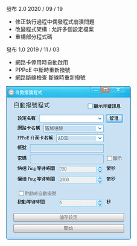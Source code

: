 發布 2.0 2020 / 09 / 19  
+ 修正執行過程中偶發程式崩潰問題  
+ 改變程式架構 : 允許多個設定檔案  
+ 重構部分程式碼  
  
發布 1.0 2019 / 11 / 03  
+ 網路卡停用時自動啟用  
+ PPPoE 中斷時重新撥號  
+ 網路斷線檢查 斷線時重新撥號  
  
![image](https://raw.githubusercontent.com/QuiltMeow/AutoPPPoE/main/Image.png?raw=true)